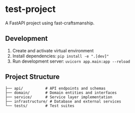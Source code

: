 # test-project

A FastAPI project using fast-craftsmanship.

## Development

1. Create and activate virtual environment
2. Install dependencies: `pip install -e ".[dev]"`
3. Run development server: `uvicorn app.main:app --reload`

## Project Structure

```
├── api/          # API endpoints and schemas
├── domain/       # Domain entities and interfaces
├── service/      # Service layer implementation
├── infrastructure/ # Database and external services
└── tests/        # Test suites
```

